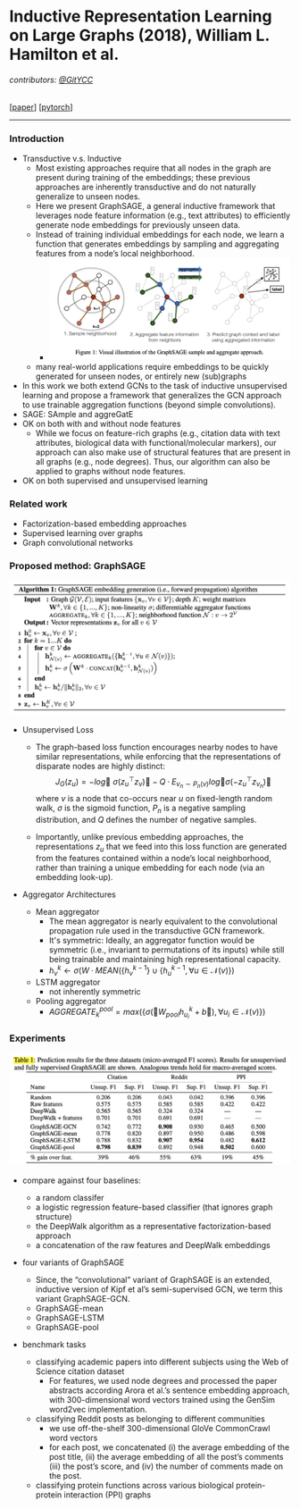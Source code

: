 # Inductive Representation Learning on Large Graphs (2018), William L. Hamilton et al.

###### contributors: [@GitYCC](https://github.com/GitYCC)

\[[paper](https://arxiv.org/abs/1706.02216)\] \[[pytorch](https://pytorch-geometric.readthedocs.io/en/latest/modules/nn.html#torch_geometric.nn.conv.SAGEConv)\]

---

### Introduction

- Transductive v.s. Inductive
  - Most existing approaches require that all nodes in the graph are present during training of the embeddings; these previous approaches are inherently transductive and do not naturally generalize to unseen nodes.
  - Here we present GraphSAGE, a general inductive framework that leverages node feature information (e.g., text attributes) to efficiently generate node embeddings for previously unseen data.
  - Instead of training individual embeddings for each node, we learn a function that generates embeddings by sampling and aggregating features from a node’s local neighborhood.
    - ![](assets/graph-sage_01.png)
  - many real-world applications require embeddings to be quickly generated for unseen nodes, or entirely new (sub)graphs
- In this work we both extend GCNs to the task of inductive unsupervised learning and propose a framework that generalizes the GCN approach to use trainable aggregation functions (beyond simple convolutions).
- SAGE: SAmple and aggreGatE
- OK on both with and without node features
  - While we focus on feature-rich graphs (e.g., citation data with text attributes, biological data with functional/molecular markers), our approach can also make use of structural features that are present in all graphs (e.g., node degrees). Thus, our algorithm can also be applied to graphs without node features.
- OK on both supervised and unsupervised learning



### Related work

- Factorization-based embedding approaches
- Supervised learning over graphs
- Graph convolutional networks



### Proposed method: GraphSAGE

![](assets/graph-sage_02.png)

- Unsupervised Loss

  - The graph-based loss function encourages nearby nodes to have similar representations, while enforcing that the representations of disparate nodes are highly distinct:
    $$
    J_G(z_u) = −log􏰊\ σ(z^⊤_u z_v)􏰋−Q·E_{v_n∼P_n(v)} log􏰊σ(−z^⊤_u z_{v_n})􏰋
    $$
    where $v$ is a node that co-occurs near $u$ on fixed-length random walk, $σ$ is the sigmoid function, $P_n$ is a negative sampling distribution, and $Q$ defines the number of negative samples. 

  - Importantly, unlike previous embedding approaches, the representations $z_u$ that we feed into this loss function are generated from the features contained within a node’s local neighborhood, rather than training a unique embedding for each node (via an embedding look-up).

- Aggregator Architectures

  - Mean aggregator
    - The mean aggregator is nearly equivalent to the convolutional propagation rule used in the transductive GCN framework.
    - It's symmetric:  Ideally, an aggregator function would be symmetric (i.e., invariant to permutations of its inputs) while still being trainable and maintaining high representational capacity.
    - $h_v^k ← σ(W · MEAN(\{h_v^{k−1}\} ∪ \{h_u^{k−1}, ∀u ∈ \mathcal{N} (v)\})$
  - LSTM aggregator
    - not inherently symmetric
  - Pooling aggregator
    - $AGGREGATE_k^{pool} = max(\{σ(􏰊W_{pool}h^k_{u_i} + b􏰋) , ∀u_i ∈ \mathcal{N} (v)\})$



### Experiments

![](assets/graph-sage_03.png)

- compare against four baselines:
  - a random classifer
  - a logistic regression feature-based classifier (that ignores graph structure)
  - the DeepWalk algorithm as a representative factorization-based approach
  - a concatenation of the raw features and DeepWalk embeddings
- four variants of GraphSAGE
  - Since, the “convolutional” variant of GraphSAGE is an extended, inductive version of Kipf et al’s semi-supervised GCN, we term this variant GraphSAGE-GCN.
  - GraphSAGE-mean
  - GraphSAGE-LSTM
  - GraphSAGE-pool

- benchmark tasks
  - classifying academic papers into different subjects using the Web of Science citation dataset
    - For features, we used node degrees and processed the paper abstracts according Arora et al.’s sentence embedding approach, with 300-dimensional word vectors trained using the GenSim word2vec implementation.
  - classifying Reddit posts as belonging to different communities
    - we use off-the-shelf 300-dimensional GloVe CommonCrawl word vectors
    - for each post, we concatenated (i) the average embedding of the post title, (ii) the average embedding of all the post’s comments (iii) the post’s score, and (iv) the number of comments made on the post.
  - classifying protein functions across various biological protein-protein interaction (PPI) graphs


